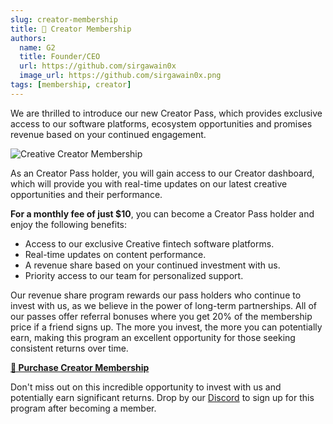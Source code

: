 ```yaml
---
slug: creator-membership
title: 🪪 Creator Membership
authors:
  name: G2
  title: Founder/CEO
  url: https://github.com/sirgawain0x
  image_url: https://github.com/sirgawain0x.png
tags: [membership, creator]
---
```


We are thrilled to introduce our new Creator Pass, which provides exclusive access to our software platforms, ecosystem opportunities and promises revenue based on your continued engagement.

![Creative Creator Membership](https://bafybeidvaxvju5espakofeqkzwaoju37ewmuxnpx2zibismjtks36q7xpa.ipfs.nftstorage.link/)

As an Creator Pass holder, you will gain access to our Creator dashboard, which will provide you with real-time updates on our latest creative opportunities and their performance.

<!--truncate-->

**For a monthly fee of just $10**, you can become a Creator Pass holder and enjoy the following benefits:

* Access to our exclusive Creative fintech software platforms.
* Real-time updates on content performance.
* A revenue share based on your continued investment with us.
* Priority access to our team for personalized support.

Our revenue share program rewards our pass holders who continue to invest with us, as we believe in the power of long-term partnerships. All of our passes offer referral bonuses where you get 20% of the membership price if a friend signs up. The more you invest, the more you can potentially earn, making this program an excellent opportunity for those seeking consistent returns over time. 

**[🛒 Purchase Creator Membership](https://app.unlock-protocol.com/checkout?id=bbbcff5f-835d-4fa3-9761-988d5da9da18)**

Don't miss out on this incredible opportunity to invest with us and potentially earn significant returns. Drop by our [Discord](https://discord.gg/yAEFtFF7UB) to sign up for this program after becoming a member.

